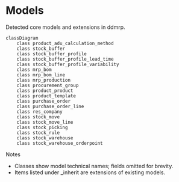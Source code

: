# Models

Detected core models and extensions in ddmrp.

```mermaid
classDiagram
    class product_adu_calculation_method
    class stock_buffer
    class stock_buffer_profile
    class stock_buffer_profile_lead_time
    class stock_buffer_profile_variability
    class mrp_bom
    class mrp_bom_line
    class mrp_production
    class procurement_group
    class product_product
    class product_template
    class purchase_order
    class purchase_order_line
    class res_company
    class stock_move
    class stock_move_line
    class stock_picking
    class stock_rule
    class stock_warehouse
    class stock_warehouse_orderpoint
```

Notes
- Classes show model technical names; fields omitted for brevity.
- Items listed under _inherit are extensions of existing models.
